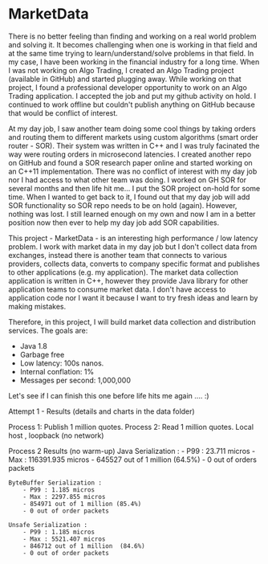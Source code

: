 # MarketData

There is no better feeling than finding and working on a real world problem and solving it.  It becomes challenging
when one is working in that field and at the same time trying to learn/understand/solve problems in that field.
In my case, I have been working in the financial industry for a long time. When I was not working on Algo Trading,
I created an Algo Trading project (available in GitHub) and started plugging away.  While working on that project,
I found a professional developer opportunity to work on an Algo Trading application.  I accepted the job and put my
github activity on hold.  I continued to work offline but couldn't publish anything on GitHub because that would be
conflict of interest.

At my day job, I saw another team doing some cool things by taking orders and routing them to different markets using
custom algorithms (smart order router - SOR).  Their system was written in C++ and I was truly facinated the way were
routing orders in microsecond latencies.  I created another repo on GitHub and found a SOR research paper online and
started working on an C++11 implementation.  There was no conflict of interest with my day job nor I had access to what other team
was doing. I worked on GH SOR for several months and then life hit me... I put the SOR project on-hold for some time.  When I wanted 
to get back to it, I found out that my day job will add SOR functionality so SOR repo needs to be on hold (again).  However, nothing was lost. I still learned enough on my own and now I am in a better position now then ever to help my day job add SOR capabilities.

This project - MarketData - is an interesting high performance / low latency problem.  I work with market data in my
day job but I don't collect data from exchanges, instead there is another team that connects to various providers,
collects data, converts to company specific format and publishes to other applications (e.g. my application). The market
data collection application is written in C++, however they provide Java library for other application teams to consume
market data.  I don't have access to application code nor I want it because I want to try fresh ideas and learn by
making mistakes.

Therefore, in this project, I will build market data collection and distribution services.  The goals are:

- Java 1.8
- Garbage free
- Low latency: 100s nanos.
- Internal conflation: 1%
- Messages per second: 1,000,000

Let's see if I can finish this one before life hits me again .... :)


Attempt 1 - Results  (details and charts in the data folder)

Process 1: Publish 1 million quotes.
Process 2: Read 1 million quotes.
Local host , loopback (no network)

Process 2 Results (no warm-up)
    Java Serialization :
        - P99 : 23.711 micros
        - Max : 116391.935 micros
        - 645527 out of 1 million (64.5%)
        - 0 out of orders packets

    ByteBuffer Serialization :
        - P99 : 1.185 micros
        - Max : 2297.855 micros
        - 854971 out of 1 million (85.4%)
        - 0 out of order packets

    Unsafe Serialization :
        - P99 : 1.185 micros
        - Max : 5521.407 micros
        - 846712 out of 1 million  (84.6%)
        - 0 out of order packets

